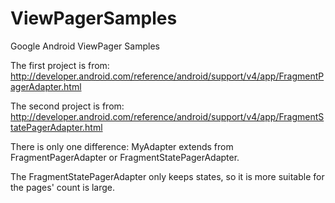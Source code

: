 ViewPagerSamples
================

Google Android ViewPager Samples

The first project is from:
http://developer.android.com/reference/android/support/v4/app/FragmentPagerAdapter.html

The second project is from:
http://developer.android.com/reference/android/support/v4/app/FragmentStatePagerAdapter.html

There is only one difference: MyAdapter extends from FragmentPagerAdapter or FragmentStatePagerAdapter.

The FragmentStatePagerAdapter only keeps states, so it is more suitable for the pages' count is large.
